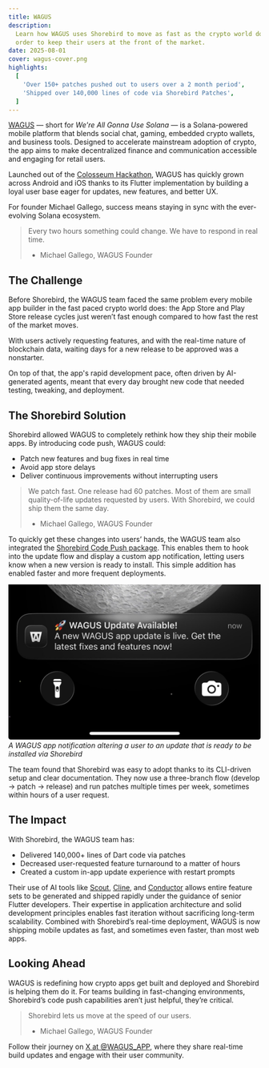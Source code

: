 ```yaml
---
title: WAGUS
description:
  Learn how WAGUS uses Shorebird to move as fast as the crypto world does in
  order to keep their users at the front of the market.
date: 2025-08-01
cover: wagus-cover.png
highlights:
  [
    'Over 150+ patches pushed out to users over a 2 month period',
    'Shipped over 140,000 lines of code via Shorebird Patches',
  ]
---
```


[WAGUS](https://wagus.app/) — short for _We're All Gonna Use Solana_ — is a
Solana-powered mobile platform that blends social chat, gaming, embedded crypto
wallets, and business tools. Designed to accelerate mainstream adoption of
crypto, the app aims to make decentralized finance and communication accessible
and engaging for retail users.

Launched out of the [Colosseum Hackathon](https://www.colosseum.com/hackathon),
WAGUS has quickly grown across Android and iOS thanks to its Flutter
implementation by building a loyal user base eager for updates, new features,
and better UX.

For founder Michael Gallego, success means staying in sync with the
ever-evolving Solana ecosystem.

> Every two hours something could change. We have to respond in real time.
>
> - Michael Gallego, WAGUS Founder

## The Challenge

Before Shorebird, the WAGUS team faced the same problem every mobile app builder
in the fast paced crypto world does: the App Store and Play Store release cycles
just weren’t fast enough compared to how fast the rest of the market moves.

With users actively requesting features, and with the real-time nature of
blockchain data, waiting days for a new release to be approved was a nonstarter.

On top of that, the app's rapid development pace, often driven by AI-generated
agents, meant that every day brought new code that needed testing, tweaking, and
deployment.

## The Shorebird Solution

Shorebird allowed WAGUS to completely rethink how they ship their mobile apps.
By introducing code push, WAGUS could:

- Patch new features and bug fixes in real time
- Avoid app store delays
- Deliver continuous improvements without interrupting users

> We patch fast. One release had 60 patches. Most of them are small
> quality-of-life updates requested by users. With Shorebird, we could ship them
> the same day.
>
> - Michael Gallego, WAGUS Founder

To quickly get these changes into users’ hands, the WAGUS team also integrated
the [Shorebird Code Push package](https://pub.dev/packages/shorebird_code_push).
This enables them to hook into the update flow and display a custom app
notification, letting users know when a new version is ready to install. This
simple addition has enabled faster and more frequent deployments.

![A WAGUS app notification altering a user to an update that is ready to be installed via Shorebird](../../assets/success-stories/wagus/update_notification.jpeg)
_A WAGUS app notification altering a user to an update that is ready to be
installed via Shorebird_

The team found that Shorebird was easy to adopt thanks to its CLI-driven setup
and clear documentation. They now use a three-branch flow (develop → patch →
release) and run patches multiple times per week, sometimes within hours of a
user request.

## The Impact

With Shorebird, the WAGUS team has:

- Delivered 140,000+ lines of Dart code via patches
- Decreased user-requested feature turnaround to a matter of hours
- Created a custom in-app update experience with restart prompts

Their use of AI tools like [Scout](https://scout.new),
[Cline](https://cline.bot), and [Conductor](https://conductor.build) allows
entire feature sets to be generated and shipped rapidly under the guidance of
senior Flutter developers. Their expertise in application architecture and solid
development principles enables fast iteration without sacrificing long-term
scalability. Combined with Shorebird’s real-time deployment, WAGUS is now
shipping mobile updates as fast, and sometimes even faster, than most web apps.

## Looking Ahead

WAGUS is redefining how crypto apps get built and deployed and Shorebird is
helping them do it. For teams building in fast-changing environments,
Shorebird’s code push capabilities aren’t just helpful, they’re critical.

> Shorebird lets us move at the speed of our users.
>
> - Michael Gallego, WAGUS Founder

Follow their journey on [X at @WAGUS_APP](https://x.com/WAGUS_APP), where they
share real-time build updates and engage with their user community.
